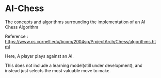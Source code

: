 # AI-Chess   
The concepts and algorithms surrounding the implementation of an AI Chess Algorithm

Reference : https://www.cs.cornell.edu/boom/2004sp/ProjectArch/Chess/algorithms.html

Here, A player plays against an AI.

This does not include a learning model(still under development), and instead just selects the most valuable move to make.
 
 
          
                 
 
 
  
    
